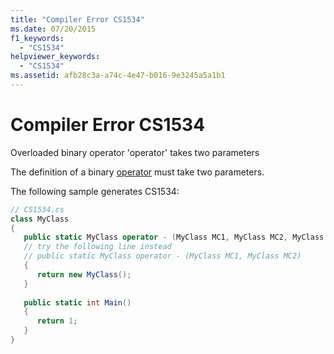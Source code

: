 ```yaml
---
title: "Compiler Error CS1534"
ms.date: 07/20/2015
f1_keywords: 
  - "CS1534"
helpviewer_keywords: 
  - "CS1534"
ms.assetid: afb28c3a-a74c-4e47-b016-9e3245a5a1b1
---
```

# Compiler Error CS1534
Overloaded binary operator 'operator' takes two parameters  
  
 The definition of a binary [operator](../language-reference/operators/operator-overloading.md) must take two parameters.  
  
 The following sample generates CS1534:  
  
```csharp  
// CS1534.cs  
class MyClass  
{  
   public static MyClass operator - (MyClass MC1, MyClass MC2, MyClass MC3)   // CS1534  
   // try the following line instead  
   // public static MyClass operator - (MyClass MC1, MyClass MC2)  
   {  
      return new MyClass();  
   }  
  
   public static int Main()  
   {  
      return 1;  
   }  
}  
```
